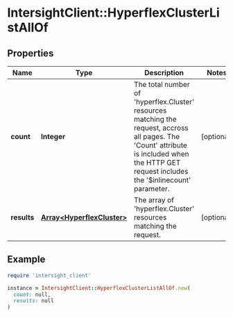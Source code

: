 # IntersightClient::HyperflexClusterListAllOf

## Properties

| Name | Type | Description | Notes |
| ---- | ---- | ----------- | ----- |
| **count** | **Integer** | The total number of &#39;hyperflex.Cluster&#39; resources matching the request, accross all pages. The &#39;Count&#39; attribute is included when the HTTP GET request includes the &#39;$inlinecount&#39; parameter. | [optional] |
| **results** | [**Array&lt;HyperflexCluster&gt;**](HyperflexCluster.md) | The array of &#39;hyperflex.Cluster&#39; resources matching the request. | [optional] |

## Example

```ruby
require 'intersight_client'

instance = IntersightClient::HyperflexClusterListAllOf.new(
  count: null,
  results: null
)
```


